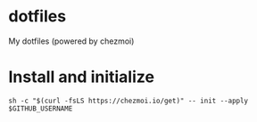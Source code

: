 # dotfiles
My dotfiles (powered by chezmoi)

# Install and initialize
```
sh -c "$(curl -fsLS https://chezmoi.io/get)" -- init --apply $GITHUB_USERNAME
```
